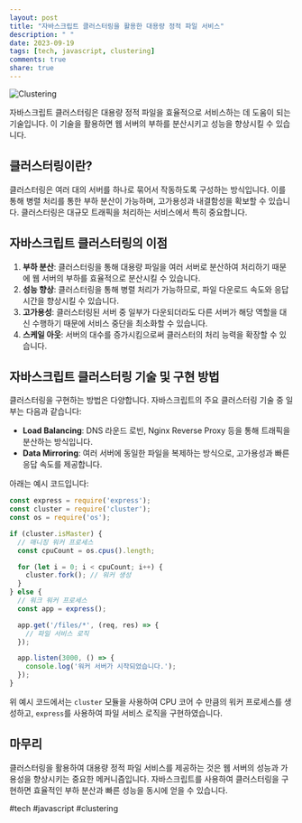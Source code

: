 ```yaml
---
layout: post
title: "자바스크립트 클러스터링을 활용한 대용량 정적 파일 서비스"
description: " "
date: 2023-09-19
tags: [tech, javascript, clustering]
comments: true
share: true
---
```


![Clustering](https://example.com/clustering.png)

자바스크립트 클러스터링은 대용량 정적 파일을 효율적으로 서비스하는 데 도움이 되는 기술입니다. 이 기술을 활용하면 웹 서버의 부하를 분산시키고 성능을 향상시킬 수 있습니다.

## 클러스터링이란?

클러스터링은 여러 대의 서버를 하나로 묶어서 작동하도록 구성하는 방식입니다. 이를 통해 병렬 처리를 통한 부하 분산이 가능하며, 고가용성과 내결함성을 확보할 수 있습니다. 클러스터링은 대규모 트래픽을 처리하는 서비스에서 특히 중요합니다.

## 자바스크립트 클러스터링의 이점

1. **부하 분산**: 클러스터링을 통해 대용량 파일을 여러 서버로 분산하여 처리하기 때문에 웹 서버의 부하를 효율적으로 분산시킬 수 있습니다.
2. **성능 향상**: 클러스터링을 통해 병렬 처리가 가능하므로, 파일 다운로드 속도와 응답 시간을 향상시킬 수 있습니다.
3. **고가용성**: 클러스터링된 서버 중 일부가 다운되더라도 다른 서버가 해당 역할을 대신 수행하기 때문에 서비스 중단을 최소화할 수 있습니다.
4. **스케일 아웃**: 서버의 대수를 증가시킴으로써 클러스터의 처리 능력을 확장할 수 있습니다.

## 자바스크립트 클러스터링 기술 및 구현 방법

클러스터링을 구현하는 방법은 다양합니다. 자바스크립트의 주요 클러스터링 기술 중 일부는 다음과 같습니다:

- **Load Balancing**: DNS 라운드 로빈, Nginx Reverse Proxy 등을 통해 트래픽을 분산하는 방식입니다.
- **Data Mirroring**: 여러 서버에 동일한 파일을 복제하는 방식으로, 고가용성과 빠른 응답 속도를 제공합니다.

아래는 예시 코드입니다:

```javascript
const express = require('express');
const cluster = require('cluster');
const os = require('os');

if (cluster.isMaster) {
  // 매니징 워커 프로세스
  const cpuCount = os.cpus().length;

  for (let i = 0; i < cpuCount; i++) {
    cluster.fork(); // 워커 생성
  }
} else {
  // 워크 워커 프로세스
  const app = express();

  app.get('/files/*', (req, res) => {
    // 파일 서비스 로직
  });

  app.listen(3000, () => {
    console.log('워커 서버가 시작되었습니다.');
  });
}
```

위 예시 코드에서는 `cluster` 모듈을 사용하여 CPU 코어 수 만큼의 워커 프로세스를 생성하고, `express`를 사용하여 파일 서비스 로직을 구현하였습니다.

## 마무리

클러스터링을 활용하여 대용량 정적 파일 서비스를 제공하는 것은 웹 서버의 성능과 가용성을 향상시키는 중요한 메커니즘입니다. 자바스크립트를 사용하여 클러스터링을 구현하면 효율적인 부하 분산과 빠른 성능을 동시에 얻을 수 있습니다.

#tech #javascript #clustering